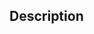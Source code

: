 ﻿<!-- buffer := SVG_Export_to_XML ( svgObject ) -> svgObject (Text) <- buffer (Text)-->## Description